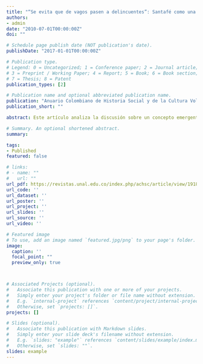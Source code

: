 ```yaml
---
title: "“Se evita que de vagos pasen a delincuentes”: Santafé como una ciudad peligrosa (1750-1808)"
authors:
- admin
date: "2010-07-01T00:00:00Z"
doi: ""

# Schedule page publish date (NOT publication's date).
publishDate: "2017-01-01T00:00:00Z"

# Publication type.
# Legend: 0 = Uncategorized; 1 = Conference paper; 2 = Journal article;
# 3 = Preprint / Working Paper; 4 = Report; 5 = Book; 6 = Book section;
# 7 = Thesis; 8 = Patent
publication_types: [2]

# Publication name and optional abbreviated publication name.
publication: "Anuario Colombiano de Historia Social y de la Cultura Vol. 37, Núm. 2, 2010"
publication_short: ""

abstract: Este artículo analiza la discusión sobre un concepto emergente de ocio y de pobreza durante la configuración de Santafé como una ciudad peligrosa a finales del siglo xviii y comienzos del xix. A partir de la lectura de la prensa de la época y de las relaciones entre gobernantes y otros funcionarios coloniales, es explorada la formación de un espacio discursivo en el cual la peligrosidad de la ciudad estaba estrechamente ligada a una nueva lógica sobre el ocio y su regulación. Esto se evidencia en la construcción de ciertas instituciones de control y en la elaboración de la fama como eje articulador de la categorización de ciertos sujetos que no cumplían con las disposiciones imperiales, por lo que se convertían en sujetos de intervención por ser diferentes. 

# Summary. An optional shortened abstract.
summary: 

tags:
- Published
featured: false

# links:
# - name: ""
#   url: ""
url_pdf: https://revistas.unal.edu.co/index.php/achsc/article/view/19182
url_code: ''
url_dataset: ''
url_poster: ''
url_project: ''
url_slides: ''
url_source: ''
url_video: ''

# Featured image
# To use, add an image named `featured.jpg/png` to your page's folder. 
image:
  caption: ''
  focal_point: ""
  preview_only: true



# Associated Projects (optional).
#   Associate this publication with one or more of your projects.
#   Simply enter your project's folder or file name without extension.
#   E.g. `internal-project` references `content/project/internal-project/index.md`.
#   Otherwise, set `projects: []`.
projects: []

# Slides (optional).
#   Associate this publication with Markdown slides.
#   Simply enter your slide deck's filename without extension.
#   E.g. `slides: "example"` references `content/slides/example/index.md`.
#   Otherwise, set `slides: ""`.
slides: example
---
```



